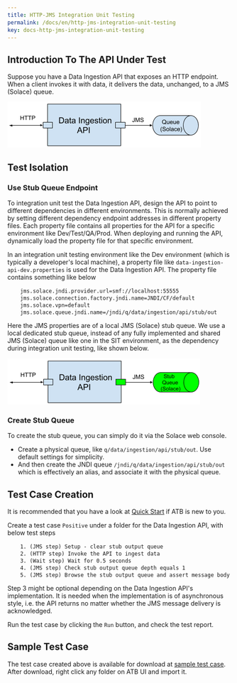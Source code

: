 ```yaml
---
title: HTTP-JMS Integration Unit Testing
permalink: /docs/en/http-jms-integration-unit-testing
key: docs-http-jms-integration-unit-testing
---
```

## Introduction To The API Under Test
Suppose you have a Data Ingestion API that exposes an HTTP endpoint. When a client invokes it with data, it delivers the data, unchanged, to a JMS (Solace) queue.

![Data Ingestion API](../../screenshots/http-jms/data-ingestion-api.png)

## Test Isolation
### Use Stub Queue Endpoint
To integration unit test the Data Ingestion API, design the API to point to different dependencies in different environments. This is normally achieved by setting different dependency endpoint addresses in different property files. Each property file contains all properties for the API for a specific environment like Dev/Test/QA/Prod. When deploying and running the API, dynamically load the property file for that specific environment.

In an integration unit testing environment like the Dev environment (which is typically a developer's local machine), a property file like `data-ingestion-api-dev.properties` is used for the Data Ingestion API. The property file contains something like below
~~~
    jms.solace.jndi.provider.url=smf://localhost:55555
    jms.solace.connection.factory.jndi.name=JNDI/CF/default
    jms.solace.vpn=default
    jms.solace.queue.jndi.name=/jndi/q/data/ingestion/api/stub/out
~~~ 
Here the JMS properties are of a local JMS (Solace) stub queue. We use a local dedicated stub queue, instead of any fully implemented and shared JMS (Solace) queue like one in the SIT environment, as the dependency during integration unit testing, like shown below.

![Data Ingestion API Test Isolation](../../screenshots/http-jms/data-ingestion-api-test-isolation.png)

### Create Stub Queue
To create the stub queue, you can simply do it via the Solace web console.
* Create a physical queue, like `q/data/ingestion/api/stub/out`. Use default settings for simplicity.
* And then create the JNDI queue `/jndi/q/data/ingestion/api/stub/out` which is effectively an alias, and associate it with the physical queue.

## Test Case Creation
It is recommended that you have a look at [Quick Start](/docs/en/quick-start) if ATB is new to you.

Create a test case `Positive` under a folder for the Data Ingestion API, with below test steps
```
    1. (JMS step) Setup - clear stub output queue
    2. (HTTP step) Invoke the API to ingest data
    3. (Wait step) Wait for 0.5 seconds
    4. (JMS step) Check stub output queue depth equals 1
    5. (JMS step) Browse the stub output queue and assert message body   
```
Step 3 might be optional depending on the Data Ingestion API's implementation. It is needed when the implementation is of asynchronous style, i.e. the API returns no matter whether the JMS message delivery is acknowledged. 

Run the test case by clicking the `Run` button, and check the test report.

## Sample Test Case
The test case created above is available for download at <a href="../../sample-testcases/http-jms/Positive.json" download>sample test case</a>. After download, right click any folder on ATB UI and import it.
